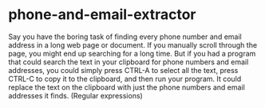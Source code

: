 # phone-and-email-extractor
Say you have the boring task of finding every phone number and email address in a long web page or document. If you manually scroll through the page, you might end up searching for a long time. But if you had a program that could search the text in your clipboard for phone numbers and email addresses, you could simply press CTRL-A to select all the text, press CTRL-C to copy it to the clipboard, and then run your program. It could replace the text on the clipboard with just the phone numbers and email addresses it finds. (Regular expressions)
